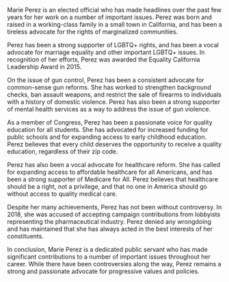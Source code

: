 Marie Perez is an elected official who has made headlines over the past few years for her work on a number of important issues. Perez was born and raised in a working-class family in a small town in California, and has been a tireless advocate for the rights of marginalized communities.

Perez has been a strong supporter of LGBTQ+ rights, and has been a vocal advocate for marriage equality and other important LGBTQ+ issues. In recognition of her efforts, Perez was awarded the Equality California Leadership Award in 2015.

On the issue of gun control, Perez has been a consistent advocate for common-sense gun reforms. She has worked to strengthen background checks, ban assault weapons, and restrict the sale of firearms to individuals with a history of domestic violence. Perez has also been a strong supporter of mental health services as a way to address the issue of gun violence.

As a member of Congress, Perez has been a passionate voice for quality education for all students. She has advocated for increased funding for public schools and for expanding access to early childhood education. Perez believes that every child deserves the opportunity to receive a quality education, regardless of their zip code.

Perez has also been a vocal advocate for healthcare reform. She has called for expanding access to affordable healthcare for all Americans, and has been a strong supporter of Medicare for All. Perez believes that healthcare should be a right, not a privilege, and that no one in America should go without access to quality medical care.

Despite her many achievements, Perez has not been without controversy. In 2018, she was accused of accepting campaign contributions from lobbyists representing the pharmaceutical industry. Perez denied any wrongdoing and has maintained that she has always acted in the best interests of her constituents.

In conclusion, Marie Perez is a dedicated public servant who has made significant contributions to a number of important issues throughout her career. While there have been controversies along the way, Perez remains a strong and passionate advocate for progressive values and policies.
